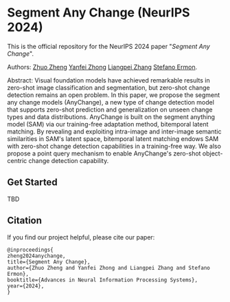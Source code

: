 # Segment Any Change (NeurIPS 2024)

This is the official repository for the NeurIPS 2024 paper 
"_Segment Any Change_".  

Authors: 
[Zhuo Zheng](https://zhuozheng.top/)
[Yanfei Zhong](http://rsidea.whu.edu.cn/)
[Liangpei Zhang](http://www.lmars.whu.edu.cn/prof_web/zhangliangpei/rs/index.html)
[Stefano Ermon](https://cs.stanford.edu/~ermon/).

Abstract: Visual foundation models have achieved remarkable results in zero-shot image classification and segmentation, but zero-shot change detection remains an open problem.
In this paper, we propose the segment any change models (AnyChange), a new type of change detection model that supports zero-shot prediction and generalization on unseen change types and data distributions.
AnyChange is built on the segment anything model (SAM) via our training-free adaptation method, bitemporal latent matching.
By revealing and exploiting intra-image and inter-image semantic similarities in SAM's latent space, bitemporal latent matching endows SAM with zero-shot change detection capabilities in a training-free way. 
We also propose a point query mechanism to enable AnyChange's zero-shot object-centric change detection capability.

## Get Started
TBD


## Citation
If you find our project helpful, please cite our paper:
```
@inproceedings{
zheng2024anychange,
title={Segment Any Change},
author={Zhuo Zheng and Yanfei Zhong and Liangpei Zhang and Stefano Ermon},
booktitle={Advances in Neural Information Processing Systems},
year={2024},
}
```